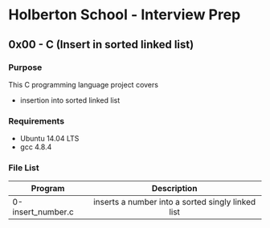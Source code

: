 # Holberton School - Interview Prep
## 0x00 - C (Insert in sorted linked list)

### Purpose
This C programming language project covers
* insertion into sorted linked list

### Requirements
* Ubuntu 14.04 LTS
* gcc 4.8.4

### File List
| Program	  | Description						     |
| --------------- |:--------------------------------------------------------:|
| 0-insert_number.c  | inserts a number into a sorted singly linked list |
